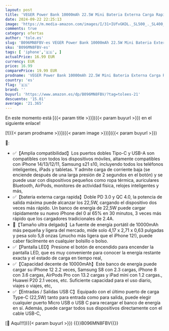 ```yaml
---
layout: post
title: 'VEGER Power Bank 10000mAh 22.5W Mini Bateria Externa Carga Rapida USB C Cargador Portatil con 2 Salidas Bateria Portatil con Pantalla LED con iPhone Samsung Huawei Tableta Chaqueta Calefactada más.'
date: 2024-09-22 22:25:13
image: 'https://m.media-amazon.com/images/I/31+IUfvGKDL._SL500_._SL400_.jpg'
comments: true
category: ofertas
author: 'tole.es'
slug: 'B096MN8FBV-es VEGER Power Bank 10000mAh 22.5W Mini Bateria Externa Carga...'
sku: 'B096MN8FBV-es'
tags: [ 'iphone','🇪🇸', ]
actualPrice: 16.99 EUR
currency: EUR
price: 16.99
comparePrice: 19.99 EUR
prodname: 'VEGER Power Bank 10000mAh 22.5W Mini Bateria Externa Carga Rapida USB C Cargador Portatil con 2 Salidas Bateria Portatil con Pantalla LED con iPhone Samsung Huawei Tableta Chaqueta Calefactada más.'
country: 'es'
flag: '🇪🇸'
brand: ''
buyurl: 'https://www.amazon.es/dp/B096MN8FBV/?tag=tolees-21'
descuento: '15.01'
average: '21.365'
---
```


En este momento está [{{< param title >}}]({{< param buyurl >}}) en el siguiente enlace!

[![{{< param prodname >}}]({{< param image >}})]({{< param buyurl >}})

🔎:

- ✅【Amplia compatibilidad】Los puertos dobles Tipo-C y USB-A son compatibles con todos los dispositivos móviles, altamente compatibles con iPhone 14/13/12/11, Samsung s21 s10, incluyendo todos los teléfonos inteligentes, iPads y tabletas. Y admite carga de corriente baja (se enciende después de una larga presión de 2 segundos en el botón) y se puede usar con dispositivos pequeños como ropa térmica, auriculares Bluetooth, AirPods, monitores de actividad física, relojes inteligentes y más,
- ✅【bateria externa carga rapida】Doble PD 3.0 y QC 4.0, la potencia de salida máxima puede alcanzar los 22,5W, cargando el dispositivo dos veces más rápido. Un banco de energía de 22,5W puede cargar rápidamente su nuevo iPhone del 0 al 65% en 30 minutos, 3 veces más rápido que los cargadores tradicionales de 2.4A.
- 💖【Tamaño ultra delgado】La fuente de energía portátil de 10000mAh más pequeña y ligera del mercado, mide solo 4,17 x 2,71 x 0,63 pulgadas y pesa solo 5,8 onzas (¡mucho más ligera que el iPhone 12!), puede caber fácilmente en cualquier bolsillo o bolso.
- ✅【Pantalla LED】Presione el botón de encendido para encender la pantalla LED, que es muy conveniente para conocer la energía restante exacta y el estado de carga en tiempo real,
- ✅【Capacidad decente de 10000mAh】Este banco de energía puede cargar su iPhone 12 2.2 veces, Samsung S8 con 2.3 cargas, iPhone 8 con 3.6 cargas, AirPods Pro con 13.2 cargas y iPad mini con 1.2 cargas., Huawei P20 2.1 veces, etc. Suficiente capacidad para el uso diario, viajes o viajes, etc,
- ✅【Entradas / Salidas USB C】Equipado con el último puerto de carga Type-C (22,5W) tanto para entrada como para salida, puede elegir cualquier puerto Micro USB o USB C para recargar el banco de energía en sí. Además, puede cargar todos sus dispositivos directamente con el cable USB-C,

[🛒 Aquí!!!]({{< param buyurl >}})
{{<world>}}B096MN8FBV{{</world>}}
